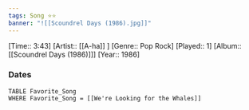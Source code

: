 ```yaml
---
tags: Song ⭐⭐ 
banner: "![[Scoundrel Days (1986).jpg]]"
---
```

[Time:: 3:43]
[Artist:: [[A-ha]] ]
[Genre:: Pop Rock]
[Played:: 1]
[Album:: [[Scoundrel Days (1986)]]]
[Year:: 1986]
### Dates
````dataview
TABLE Favorite_Song
WHERE Favorite_Song = [[We're Looking for the Whales]]
````